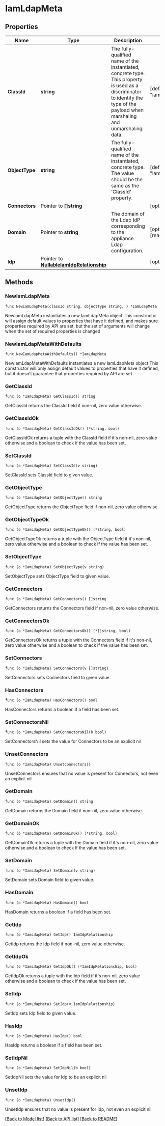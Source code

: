 # IamLdapMeta

## Properties

Name | Type | Description | Notes
------------ | ------------- | ------------- | -------------
**ClassId** | **string** | The fully-qualified name of the instantiated, concrete type. This property is used as a discriminator to identify the type of the payload when marshaling and unmarshaling data. | [default to "iam.LdapMeta"]
**ObjectType** | **string** | The fully-qualified name of the instantiated, concrete type. The value should be the same as the &#39;ClassId&#39; property. | [default to "iam.LdapMeta"]
**Connectors** | Pointer to **[]string** |  | [optional] 
**Domain** | Pointer to **string** | The domain of the Ldap IdP corresponding to the appliance Ldap configuration. | [optional] [readonly] 
**Idp** | Pointer to [**NullableIamIdpRelationship**](IamIdpRelationship.md) |  | [optional] 

## Methods

### NewIamLdapMeta

`func NewIamLdapMeta(classId string, objectType string, ) *IamLdapMeta`

NewIamLdapMeta instantiates a new IamLdapMeta object
This constructor will assign default values to properties that have it defined,
and makes sure properties required by API are set, but the set of arguments
will change when the set of required properties is changed

### NewIamLdapMetaWithDefaults

`func NewIamLdapMetaWithDefaults() *IamLdapMeta`

NewIamLdapMetaWithDefaults instantiates a new IamLdapMeta object
This constructor will only assign default values to properties that have it defined,
but it doesn't guarantee that properties required by API are set

### GetClassId

`func (o *IamLdapMeta) GetClassId() string`

GetClassId returns the ClassId field if non-nil, zero value otherwise.

### GetClassIdOk

`func (o *IamLdapMeta) GetClassIdOk() (*string, bool)`

GetClassIdOk returns a tuple with the ClassId field if it's non-nil, zero value otherwise
and a boolean to check if the value has been set.

### SetClassId

`func (o *IamLdapMeta) SetClassId(v string)`

SetClassId sets ClassId field to given value.


### GetObjectType

`func (o *IamLdapMeta) GetObjectType() string`

GetObjectType returns the ObjectType field if non-nil, zero value otherwise.

### GetObjectTypeOk

`func (o *IamLdapMeta) GetObjectTypeOk() (*string, bool)`

GetObjectTypeOk returns a tuple with the ObjectType field if it's non-nil, zero value otherwise
and a boolean to check if the value has been set.

### SetObjectType

`func (o *IamLdapMeta) SetObjectType(v string)`

SetObjectType sets ObjectType field to given value.


### GetConnectors

`func (o *IamLdapMeta) GetConnectors() []string`

GetConnectors returns the Connectors field if non-nil, zero value otherwise.

### GetConnectorsOk

`func (o *IamLdapMeta) GetConnectorsOk() (*[]string, bool)`

GetConnectorsOk returns a tuple with the Connectors field if it's non-nil, zero value otherwise
and a boolean to check if the value has been set.

### SetConnectors

`func (o *IamLdapMeta) SetConnectors(v []string)`

SetConnectors sets Connectors field to given value.

### HasConnectors

`func (o *IamLdapMeta) HasConnectors() bool`

HasConnectors returns a boolean if a field has been set.

### SetConnectorsNil

`func (o *IamLdapMeta) SetConnectorsNil(b bool)`

 SetConnectorsNil sets the value for Connectors to be an explicit nil

### UnsetConnectors
`func (o *IamLdapMeta) UnsetConnectors()`

UnsetConnectors ensures that no value is present for Connectors, not even an explicit nil
### GetDomain

`func (o *IamLdapMeta) GetDomain() string`

GetDomain returns the Domain field if non-nil, zero value otherwise.

### GetDomainOk

`func (o *IamLdapMeta) GetDomainOk() (*string, bool)`

GetDomainOk returns a tuple with the Domain field if it's non-nil, zero value otherwise
and a boolean to check if the value has been set.

### SetDomain

`func (o *IamLdapMeta) SetDomain(v string)`

SetDomain sets Domain field to given value.

### HasDomain

`func (o *IamLdapMeta) HasDomain() bool`

HasDomain returns a boolean if a field has been set.

### GetIdp

`func (o *IamLdapMeta) GetIdp() IamIdpRelationship`

GetIdp returns the Idp field if non-nil, zero value otherwise.

### GetIdpOk

`func (o *IamLdapMeta) GetIdpOk() (*IamIdpRelationship, bool)`

GetIdpOk returns a tuple with the Idp field if it's non-nil, zero value otherwise
and a boolean to check if the value has been set.

### SetIdp

`func (o *IamLdapMeta) SetIdp(v IamIdpRelationship)`

SetIdp sets Idp field to given value.

### HasIdp

`func (o *IamLdapMeta) HasIdp() bool`

HasIdp returns a boolean if a field has been set.

### SetIdpNil

`func (o *IamLdapMeta) SetIdpNil(b bool)`

 SetIdpNil sets the value for Idp to be an explicit nil

### UnsetIdp
`func (o *IamLdapMeta) UnsetIdp()`

UnsetIdp ensures that no value is present for Idp, not even an explicit nil

[[Back to Model list]](../README.md#documentation-for-models) [[Back to API list]](../README.md#documentation-for-api-endpoints) [[Back to README]](../README.md)


